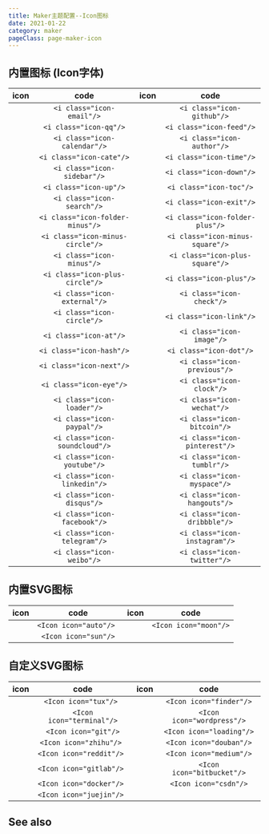 ```yaml
---
title: Maker主题配置--Icon图标
date: 2021-01-22
category: maker
pageClass: page-maker-icon
---
```


<style>
.page-maker-icon .article-content table {
  display: table;
  width: 100%;
}
.article-content table td{
  text-align: center;
}
</style>

## 内置图标 (Icon字体)

| icon                           |               code               | icon                           |               code               |
|--------------------------------|:--------------------------------:|--------------------------------|:--------------------------------:|
| <i class="icon-email"/>        |    `<i class="icon-email"/>`     | <i class="icon-github"/>       |    `<i class="icon-github"/>`    |
| <i class="icon-qq"/>           |      `<i class="icon-qq"/>`      | <i class="icon-feed"/>         |     `<i class="icon-feed"/>`     |
| <i class="icon-calendar"/>     |   `<i class="icon-calendar"/>`   | <i class="icon-author"/>       |    `<i class="icon-author"/>`    |
| <i class="icon-cate"/>         |     `<i class="icon-cate"/>`     | <i class="icon-time"/>         |     `<i class="icon-time"/>`     |
| <i class="icon-sidebar"/>      |   `<i class="icon-sidebar"/>`    | <i class="icon-down"/>         |     `<i class="icon-down"/>`     |
| <i class="icon-up"/>           |      `<i class="icon-up"/>`      | <i class="icon-toc"/>          |     `<i class="icon-toc"/>`      |
| <i class="icon-search"/>       |    `<i class="icon-search"/>`    | <i class="icon-exit"/>         |     `<i class="icon-exit"/>`     |
| <i class="icon-folder-minus"/> | `<i class="icon-folder-minus"/>` | <i class="icon-folder-plus"/>  | `<i class="icon-folder-plus"/>`  |
| <i class="icon-minus-circle"/> | `<i class="icon-minus-circle"/>` | <i class="icon-minus-square"/> | `<i class="icon-minus-square"/>` |
| <i class="icon-minus"/>        |    `<i class="icon-minus"/>`     | <i class="icon-plus-square"/>  | `<i class="icon-plus-square"/>`  |
| <i class="icon-plus-circle"/>  | `<i class="icon-plus-circle"/>`  | <i class="icon-plus"/>         |     `<i class="icon-plus"/>`     |
| <i class="icon-external"/>     |   `<i class="icon-external"/>`   | <i class="icon-check"/>        |    `<i class="icon-check"/>`     |
| <i class="icon-circle"/>       |    `<i class="icon-circle"/>`    | <i class="icon-link"/>         |     `<i class="icon-link"/>`     |
| <i class="icon-at"/>           |      `<i class="icon-at"/>`      | <i class="icon-image"/>        |    `<i class="icon-image"/>`     |
| <i class="icon-hash"/>         |     `<i class="icon-hash"/>`     | <i class="icon-dot"/>          |     `<i class="icon-dot"/>`      |
| <i class="icon-next"/>         |     `<i class="icon-next"/>`     | <i class="icon-previous"/>     |   `<i class="icon-previous"/>`   |
| <i class="icon-eye"/>          |     `<i class="icon-eye"/>`      | <i class="icon-clock"/>        |    `<i class="icon-clock"/>`     |
| <i class="icon-loader"/>       |    `<i class="icon-loader"/>`    | <i class="icon-wechat"/>       |    `<i class="icon-wechat"/>`    |
| <i class="icon-paypal"/>       |    `<i class="icon-paypal"/>`    | <i class="icon-bitcoin"/>      |   `<i class="icon-bitcoin"/>`    |
| <i class="icon-soundcloud"/>   |  `<i class="icon-soundcloud"/>`  | <i class="icon-pinterest"/>    |  `<i class="icon-pinterest"/>`   |
| <i class="icon-youtube"/>      |   `<i class="icon-youtube"/>`    | <i class="icon-tumblr"/>       |    `<i class="icon-tumblr"/>`    |
| <i class="icon-linkedin"/>     |   `<i class="icon-linkedin"/>`   | <i class="icon-myspace"/>      |   `<i class="icon-myspace"/>`    |
| <i class="icon-disqus"/>       |    `<i class="icon-disqus"/>`    | <i class="icon-hangouts"/>     |   `<i class="icon-hangouts"/>`   |
| <i class="icon-facebook"/>     |   `<i class="icon-facebook"/>`   | <i class="icon-dribbble"/>     |   `<i class="icon-dribbble"/>`   |
| <i class="icon-telegram"/>     |   `<i class="icon-telegram"/>`   | <i class="icon-instagram"/>    |  `<i class="icon-instagram"/>`   |
| <i class="icon-weibo"/>        |    `<i class="icon-weibo"/>`     | <i class="icon-twitter"/>      |   `<i class="icon-twitter"/>`    |

## 内置SVG图标

| icon                |          code          | icon                |         code          |
|---------------------|:----------------------:|---------------------|:---------------------:|
| <Icon icon="auto"/> | `<Icon icon="auto"/> ` | <Icon icon="moon"/> | `<Icon icon="moon"/>` |
| <Icon icon="sun"/>  |  `<Icon icon="sun"/>`                                                |

## 自定义SVG图标

| icon                    |           code            | icon                     |            code            |
|-------------------------|:-------------------------:|--------------------------|:--------------------------:|
| <Icon icon="tux"/>      |   `<Icon icon="tux"/> `   | <Icon icon="finder"/>    |  `<Icon icon="finder"/>`   |
| <Icon icon="terminal"/> | `<Icon icon="terminal"/>` | <Icon icon="wordpress"/> | `<Icon icon="wordpress"/>` |
| <Icon icon="git"/>      |   `<Icon icon="git"/>`    | <Icon icon="loading" style="font-size: 1.2rem;"/>   |  `<Icon icon="loading"/>`  |
| <Icon icon="zhihu" style="font-size: 1.4rem"/>      |   `<Icon icon="zhihu"/> `   | <Icon icon="douban" style="font-size: 1.4rem"/>    |  `<Icon icon="douban"/>`   |
| <Icon icon="reddit" style="font-size: 1.4rem"/>      |   `<Icon icon="reddit"/> `   | <Icon icon="medium" style="font-size: 1.4rem"/>    |  `<Icon icon="medium"/>`   |
| <Icon icon="gitlab" style="font-size: 1.4rem"/>      |   `<Icon icon="gitlab"/> `   | <Icon icon="bitbucket" style="font-size: 1.4rem"/>    |  `<Icon icon="bitbucket"/>`   |
| <Icon icon="docker" style="font-size: 1.4rem"/>      |   `<Icon icon="docker"/> `   | <Icon icon="csdn" style="font-size: 1.4rem"/>    |  `<Icon icon="csdn"/>`   |
| <Icon icon="juejin" style="font-size: 1.4rem"/>      |   `<Icon icon="juejin"/> `   |    |   |

## See also

<RelatedPosts/>